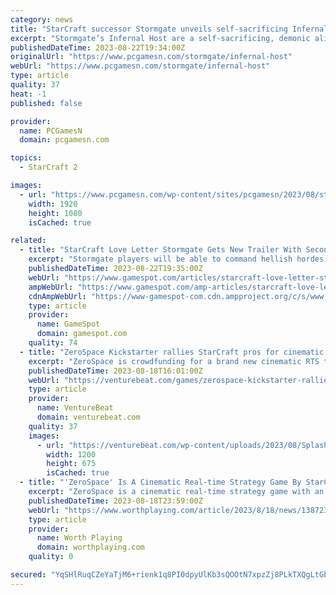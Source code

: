 ```yaml
---
category: news
title: "StarCraft successor Stormgate unveils self-sacrificing Infernal Host"
excerpt: "Stormgate’s Infernal Host are a self-sacrificing, demonic alien race that spread a dangerous energy field called the Shroud, inspired by StarCraft’s Zerg Creep."
publishedDateTime: 2023-08-22T19:34:00Z
originalUrl: "https://www.pcgamesn.com/stormgate/infernal-host"
webUrl: "https://www.pcgamesn.com/stormgate/infernal-host"
type: article
quality: 37
heat: -1
published: false

provider:
  name: PCGamesN
  domain: pcgamesn.com

topics:
  - StarCraft 2

images:
  - url: "https://www.pcgamesn.com/wp-content/sites/pcgamesn/2023/08/stormgate-infernal-host-faction-reveal-gamescom-imp.jpg"
    width: 1920
    height: 1080
    isCached: true

related:
  - title: "StarCraft Love Letter Stormgate Gets New Trailer With Second Playable Faction"
    excerpt: "Stormgate players will be able to command hellish hordes against humanity's armies when the game arrives in 2024."
    publishedDateTime: 2023-08-22T19:35:00Z
    webUrl: "https://www.gamespot.com/articles/starcraft-love-letter-stormgate-gets-new-trailer-with-second-playable-faction/1100-6517052/"
    ampWebUrl: "https://www.gamespot.com/amp-articles/starcraft-love-letter-stormgate-gets-new-trailer-with-second-playable-faction/1100-6517052/"
    cdnAmpWebUrl: "https://www-gamespot-com.cdn.ampproject.org/c/s/www.gamespot.com/amp-articles/starcraft-love-letter-stormgate-gets-new-trailer-with-second-playable-faction/1100-6517052/"
    type: article
    provider:
      name: GameSpot
      domain: gamespot.com
    quality: 74
  - title: "ZeroSpace Kickstarter rallies StarCraft pros for cinematic RTS"
    excerpt: "ZeroSpace is crowdfunding for a brand new cinematic RTS that brings together some of StarCraft II's prominent pro players and creators."
    publishedDateTime: 2023-08-18T16:01:00Z
    webUrl: "https://venturebeat.com/games/zerospace-kickstarter-rallies-starcraft-pros-for-cinematic-rts/"
    type: article
    provider:
      name: VentureBeat
      domain: venturebeat.com
    quality: 37
    images:
      - url: "https://venturebeat.com/wp-content/uploads/2023/08/Splash_Kickstarter.png?w=1200&strip=all"
        width: 1200
        height: 675
        isCached: true
  - title: "'ZeroSpace' Is A Cinematic Real-time Strategy Game By StarCraft Pro Players, Launches Kickstarter Campaign - Screens & Trailer"
    excerpt: "ZeroSpace is a cinematic real-time strategy game with an epic sci-fi story where your decisions determine the fate of the galaxy."
    publishedDateTime: 2023-08-18T23:59:00Z
    webUrl: "https://www.worthplaying.com/article/2023/8/18/news/138723-zerospace-is-a-cinematic-real-time-strategy-game-by-starcraft-pro-players-launches-kickstarter-campaign-screens-trailer/"
    type: article
    provider:
      name: Worth Playing
      domain: worthplaying.com
    quality: 0

secured: "YqSHlRuqCZeYaTjM6+rienk1q8PI0dpyUlKb3sQOOtN7xpzZj8PLkTXQgLtGbiNVREZ04RpP+iwEd03Apynw4ORqvXIEPo5Tx+2L3u2T+fcIyvmfbbQB1/kcnmROUbrdmsF/SgEjXvMVQ4K+3daNfL3I7QauKNLYtR31zy7pXPzzim5b1F2zTn1awpxtnguYKtBo92u8xUkNcMYQ4+NMzrq8pwm18zYjhI30CQfsfE+x33XRi+nGk5/P72z6JIclOgOXffDFGbc1NwAw2ypU6ieNjm6OtBnWqRnWYN5Cono1SQX/2uUwVHsdz3A7THGp0Cg5MRZYmBzH7/2HmB1KRSJgvZrFo3DETZD8dWazBXo=;6PrYkCmX5No3mX0Wj42+Jg=="
---
```


